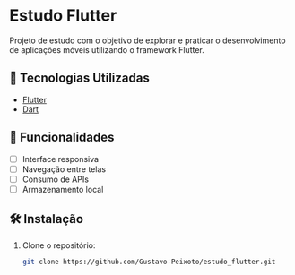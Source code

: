 # Estudo Flutter

Projeto de estudo com o objetivo de explorar e praticar o desenvolvimento de aplicações móveis utilizando o framework Flutter.

## 🚀 Tecnologias Utilizadas

- [Flutter](https://flutter.dev/)
- [Dart](https://dart.dev/)

## 📱 Funcionalidades

- [ ] Interface responsiva
- [ ] Navegação entre telas
- [ ] Consumo de APIs
- [ ] Armazenamento local

## 🛠️ Instalação

1. Clone o repositório:
   ```bash
   git clone https://github.com/Gustavo-Peixoto/estudo_flutter.git

